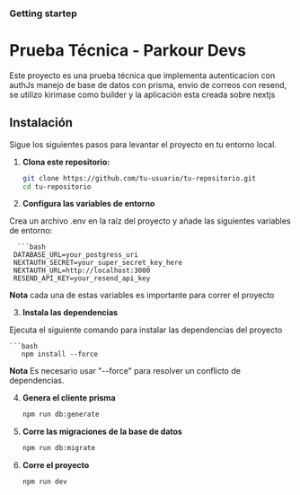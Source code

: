 ### Getting startep 

# Prueba Técnica - Parkour Devs

Este proyecto es una prueba técnica que implementa autenticacíon con authJs manejo de base de datos con prisma, envio de correos con resend, se utilizo kirimase como builder y la aplicación esta creada sobre nextjs

## Instalación

Sigue los siguientes pasos para levantar el proyecto en tu entorno local.

1. **Clona este repositorio:**

   ```bash
   git clone https://github.com/tu-usuario/tu-repositorio.git
   cd tu-repositorio


2. **Configura las variables de entorno**

Crea un archivo .env en la raíz del proyecto y añade las siguientes variables de entorno:
   
      ```bash
     DATABASE_URL=your_postgress_uri
     NEXTAUTH_SECRET=your_super_secret_key_here
     NEXTAUTH_URL=http://localhost:3000
     RESEND_API_KEY=your_resend_api_key

**Nota** cada una de estas variables es importante para correr el proyecto

3. **Instala las dependencias**

Ejecuta el siguiente comando para instalar las dependencias del proyecto

    ```bash
       npm install --force

**Nota** Es necesario usar "--force" para resolver un conflicto de dependencias.

4. **Genera el cliente prisma**

   ```bash
   npm run db:generate

5. **Corre las migraciones de la base de datos**

   ```bash
   npm run db:migrate

6. **Corre el proyecto**   

   ```bash      
   npm run dev
   
   
